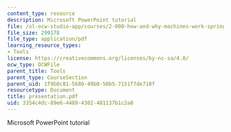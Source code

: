 ```yaml
---
content_type: resource
description: Microsoft PowerPoint tutorial
file: /ol-ocw-studio-app/courses/2-000-how-and-why-machines-work-spring-2002/3354c4dc89e644894302481137b1c2a0_presentation.pdf
file_size: 299178
file_type: application/pdf
learning_resource_types:
- Tools
license: https://creativecommons.org/licenses/by-nc-sa/4.0/
ocw_type: OCWFile
parent_title: Tools
parent_type: CourseSection
parent_uid: 1f9b0c81-5680-49b0-50b5-7151f7de710f
resourcetype: Document
title: presentation.pdf
uid: 3354c4dc-89e6-4489-4302-481137b1c2a0
---
```

Microsoft PowerPoint tutorial